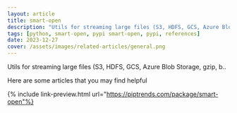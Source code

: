 ```yaml
---
layout: article
title: smart-open
description: "Utils for streaming large files (S3, HDFS, GCS, Azure Blob Storage, gzip, b.."
tags: [python, smart-open, pypi smart-open, pypi, references]
date: 2023-12-27
cover: /assets/images/related-articles/general.png
---
```


Utils for streaming large files (S3, HDFS, GCS, Azure Blob Storage, gzip, b..

Here are some articles that you may find helpful

{% include link-preview.html url="https://piptrends.com/package/smart-open"%}